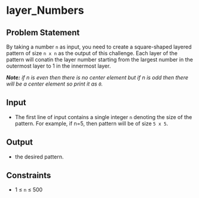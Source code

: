 # layer_Numbers

## Problem Statement

By taking a number `n` as input, you need to create a square-shaped layered pattern of size `n x n` as the output of this challenge.
 Each layer of the pattern will conatin the layer number starting from the largest number in the outermost layer to 1 in the innermost layer.
  
_**Note:** if n is even then there is no center element but if n is odd then there will be a center element so print it as `0`._

## Input

- The first line of input contains a single integer `n` denoting the size of the pattern.
 For example, if n=5, then pattern will be of size `5 x 5`.

## Output

- the desired pattern.
 
## Constraints

- 1 &le; `n` &le; 500

